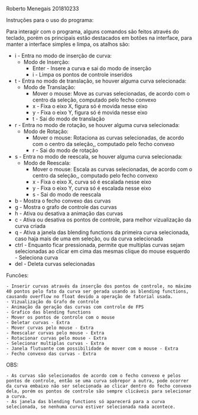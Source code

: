 
Roberto Menegais 201810233

Instruções para o uso do programa:

Para interagir com o programa, alguns comandos são feitos através do teclado, porém os principais estão destacados em botões na interface,
para manter a interface simples e limpa, os atalhos são:

- i - Entra no modo de inserção de curva:
    - Modo de Inserção: 
      - Enter - Insere a curva e sai do modo de inserção
      - i - Limpa os pontos de controle inseridos
- t - Entra no modo de translação, se houver alguma curva selecionada:
    - Modo de Translação:
        - Mover o mouse: Move as curvas selecionadas, de acordo com o centro da seleção, computado pelo fecho convexo
        - x - Fixa o eixo X, figura só é movida nesse eixo
        - y - Fixa o eixo Y, figura só é movida nesse eixo
        - t - Sai do modo de translação
- r - Entra no modo de rotação, se houver alguma curva selecionada:
    - Modo de Rotação:
        - Mover o mouse: Rotaciona as curvas selecionadas, de acordo com o centro da seleção,, computado pelo fecho convexo
        - r - Sai do modo de rotação
- s - Entra no modo de reescala, se houver alguma curva selecionada:
    - Modo de Reescala:
        - Mover o mouse: Escala as curvas selecionadas, de acordo com o centro da seleção,, computado pelo fecho convexo
        - x - Fixa o eixo X, curva só é escalada nesse eixo
        - y - Fixa o eixo Y, curva só é escalada nesse eixo
        - s - Sai do modo de reescala
- b - Mostra o fecho convexo das curvas
- g - Mostra o grafo de controle das curvas
- h - Ativa ou desativa a animação das curvas
- c - Ativa ou desativa os pontos de controle, para melhor vizualização da curva criada
- q - Ativa a janela das blending functions da primeira curva selecionada, caso haja mais de uma em seleção, ou da curva selecionada
- ctrl - Enquanto ficar pressionada, permite que multiplas curvas sejam selecionadas ao clicar em cima das mesmas
clique do mouse esquerdo - Seleciona curva
- del - Deleta curvas selecionadas

Funcões:

    - Inserir curvas através da inserção dos pontos de controle, no máximo 40 pontos pelo fato da curva ser gerada usando as blending functions, causando overflow no float devido a operação de fatorial usada.
    - Vizualização do Grafo de controle
    - Animação da geração das curvas com controle de FPS
    - Grafico das blending functions
    - Mover os pontos de controle com o mouse
    - Deletar curvas - Extra
    - Mover curvas pelo mouse - Extra
    - Reescalar curvas pelo mouse - Extra
    - Rotacionar curvas pelo mouse - Extra
    - Selecionar multiplas curvas - Extra
    - Janela flutuante com possibilidade de mover com o mouse - Extra
    - Fecho convexo das curvas - Extra
    
OBS:

    - As curvas são selecionados de acordo com o fecho convexo e pelos pontos de controle, então se uma curva sobrepor a outra, pode ocorrer da curva embaixo não ser selecionada ao clicar dentro do fecho convexo dela, porém os pontos de controle são sempre clicáveis para selecionar a curva.
    - As janela das blending functions só aparecerá para a curva selecionada, se nenhuma curva estiver selecionada nada acontece.